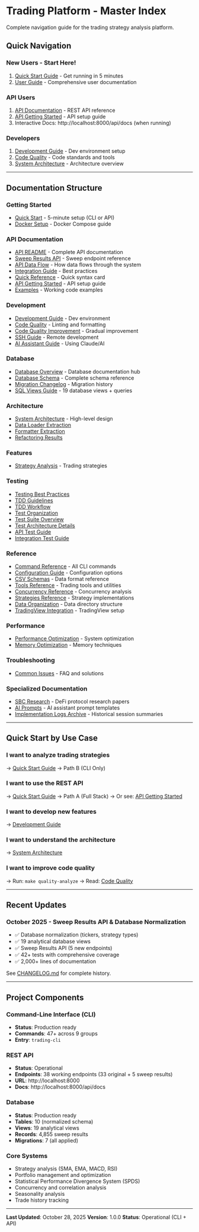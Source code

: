 # Trading Platform - Master Index

Complete navigation guide for the trading strategy analysis platform.

## Quick Navigation

### New Users - Start Here!

1. [Quick Start Guide](docs/getting-started/QUICK_START.md) - Get running in 5 minutes
2. [User Guide](docs/USER_GUIDE.md) - Comprehensive user documentation

### API Users

1. [API Documentation](docs/api/README.md) - REST API reference
2. [API Getting Started](docs/api/GETTING_STARTED.md) - API setup guide
3. Interactive Docs: http://localhost:8000/api/docs (when running)

### Developers

1. [Development Guide](docs/development/DEVELOPMENT_GUIDE.md) - Dev environment setup
2. [Code Quality](docs/development/CODE_QUALITY.md) - Code standards and tools
3. [System Architecture](docs/architecture/SYSTEM_ARCHITECTURE.md) - Architecture overview

---

## Documentation Structure

### Getting Started

- [Quick Start](docs/getting-started/QUICK_START.md) - 5-minute setup (CLI or API)
- [Docker Setup](docs/getting-started/DOCKER_SETUP.md) - Docker Compose guide

### API Documentation

- [API README](docs/api/README.md) - Complete API documentation
- [Sweep Results API](docs/api/SWEEP_RESULTS_API.md) - Sweep endpoint reference
- [API Data Flow](docs/api/API_DATA_FLOW.md) - How data flows through the system
- [Integration Guide](docs/api/INTEGRATION_GUIDE.md) - Best practices
- [Quick Reference](docs/api/QUICK_REFERENCE.md) - Quick syntax card
- [API Getting Started](docs/api/GETTING_STARTED.md) - API setup guide
- [Examples](docs/api/examples/) - Working code examples

### Development

- [Development Guide](docs/development/DEVELOPMENT_GUIDE.md) - Dev environment
- [Code Quality](docs/development/CODE_QUALITY.md) - Linting and formatting
- [Code Quality Improvement](docs/development/CODE_QUALITY_IMPROVEMENT.md) - Gradual improvement
- [SSH Guide](docs/development/SSH_GUIDE.md) - Remote development
- [AI Assistant Guide](docs/development/AI_ASSISTANT_GUIDE.md) - Using Claude/AI

### Database

- [Database Overview](docs/database/README.md) - Database documentation hub
- [Database Schema](docs/database/SCHEMA.md) - Complete schema reference
- [Migration Changelog](docs/database/CHANGELOG.md) - Migration history
- [SQL Views Guide](docs/database/SQL_VIEWS_GUIDE.md) - 19 database views + queries

### Architecture

- [System Architecture](docs/architecture/SYSTEM_ARCHITECTURE.md) - High-level design
- [Data Loader Extraction](docs/architecture/data_loader_extraction_summary.md)
- [Formatter Extraction](docs/architecture/formatter_extraction_summary.md)
- [Refactoring Results](docs/architecture/refactoring_integration_test_results.md)

### Features

- [Strategy Analysis](docs/features/STRATEGY_ANALYSIS.md) - Trading strategies

### Testing

- [Testing Best Practices](docs/testing/TESTING_BEST_PRACTICES.md)
- [TDD Guidelines](docs/testing/TDD_GUIDELINES.md)
- [TDD Workflow](docs/testing/DEVELOPER_TDD_WORKFLOW.md)
- [Test Organization](docs/testing/TEST_ORGANIZATION.md)
- [Test Suite Overview](docs/testing/TEST_SUITE_OVERVIEW.md)
- [Test Architecture Details](docs/testing/TEST_ARCHITECTURE_DETAILS.md)
- [API Test Guide](docs/testing/API_TEST_GUIDE.md)
- [Integration Test Guide](docs/testing/INTEGRATION_TEST_GUIDE.md)

### Reference

- [Command Reference](docs/reference/COMMAND_REFERENCE.md) - All CLI commands
- [Configuration Guide](docs/CONFIGURATION_GUIDE.md) - Configuration options
- [CSV Schemas](docs/csv_schemas.md) - Data format reference
- [Tools Reference](docs/reference/tools/README.md) - Trading tools and utilities
- [Concurrency Reference](docs/reference/concurrency/README.md) - Concurrency analysis
- [Strategies Reference](docs/reference/strategies/README.md) - Strategy implementations
- [Data Organization](docs/reference/DATA_ORGANIZATION.md) - Data directory structure
- [TradingView Integration](docs/reference/TRADINGVIEW_INTEGRATION.md) - TradingView setup

### Performance

- [Performance Optimization](docs/PERFORMANCE_OPTIMIZATION_GUIDE.md) - System optimization
- [Memory Optimization](docs/memory_optimization_examples.md) - Memory techniques

### Troubleshooting

- [Common Issues](docs/troubleshooting/COMMON_ISSUES.md) - FAQ and solutions

### Specialized Documentation

- [SBC Research](docs/research/sbc/) - DeFi protocol research papers
- [AI Prompts](docs/ai/prompts/) - AI assistant prompt templates
- [Implementation Logs Archive](docs/archive/implementation-logs/README.md) - Historical session summaries

---

## Quick Start by Use Case

### I want to analyze trading strategies

→ [Quick Start Guide](docs/getting-started/QUICK_START.md) → Path B (CLI Only)

### I want to use the REST API

→ [Quick Start Guide](docs/getting-started/QUICK_START.md) → Path A (Full Stack)
→ Or see: [API Getting Started](docs/api/GETTING_STARTED.md)

### I want to develop new features

→ [Development Guide](docs/development/DEVELOPMENT_GUIDE.md)

### I want to understand the architecture

→ [System Architecture](docs/architecture/SYSTEM_ARCHITECTURE.md)

### I want to improve code quality

→ Run: `make quality-analyze`
→ Read: [Code Quality](docs/development/CODE_QUALITY.md)

---

## Recent Updates

### October 2025 - Sweep Results API & Database Normalization

- ✅ Database normalization (tickers, strategy types)
- ✅ 19 analytical database views
- ✅ Sweep Results API (5 new endpoints)
- ✅ 42+ tests with comprehensive coverage
- ✅ 2,000+ lines of documentation

See [CHANGELOG.md](./CHANGELOG.md) for complete history.

---

## Project Components

### Command-Line Interface (CLI)

- **Status**: Production ready
- **Commands**: 47+ across 9 groups
- **Entry**: `trading-cli`

### REST API

- **Status**: Operational
- **Endpoints**: 38 working endpoints (33 original + 5 sweep results)
- **URL**: http://localhost:8000
- **Docs**: http://localhost:8000/api/docs

### Database

- **Status**: Production ready
- **Tables**: 10 (normalized schema)
- **Views**: 19 analytical views
- **Records**: 4,855 sweep results
- **Migrations**: 7 (all applied)

### Core Systems

- Strategy analysis (SMA, EMA, MACD, RSI)
- Portfolio management and optimization
- Statistical Performance Divergence System (SPDS)
- Concurrency and correlation analysis
- Seasonality analysis
- Trade history tracking

---

**Last Updated**: October 28, 2025
**Version**: 1.0.0
**Status**: Operational (CLI + API)
